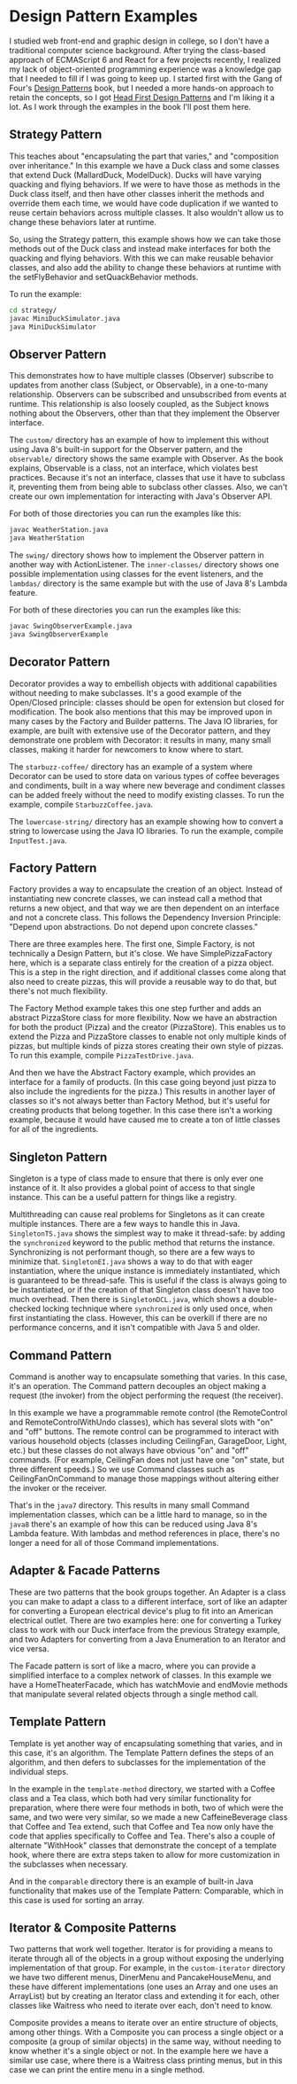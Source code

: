 # Design Pattern Examples

I studied web front-end and graphic design in college, so I don't have a
traditional computer science background. After trying the class-based approach
of ECMAScript 6 and React for a few projects recently, I realized my lack of
object-oriented programming experience was a knowledge gap that I needed to fill
if I was going to keep up. I started first with the Gang of Four's [Design Patterns](http://wiki.c2.com/?DesignPatternsBook) book, but I needed a more
hands-on approach to retain the concepts, so I got
[Head First Design Patterns](http://shop.oreilly.com/product/9780596007126.do)
and I'm liking it a lot. As I work through the examples in the book I'll post
them here.

## Strategy Pattern

This teaches about "encapsulating the part that varies," and "composition over
inheritance." In this example we have a Duck class and some classes that extend
Duck (MallardDuck, ModelDuck). Ducks will have varying quacking and flying
behaviors. If we were to have those as methods in the Duck class itself, and
then have other classes inherit the methods and override them each time, we
would have code duplication if we wanted to reuse certain behaviors across
multiple classes. It also wouldn't allow us to change these behaviors later at
runtime.

So, using the Strategy pattern, this example shows how we can take those methods
out of the Duck class and instead make interfaces for both the quacking and
flying behaviors. With this we can make reusable behavior classes, and also add
the ability to change these behaviors at runtime with the setFlyBehavior and
setQuackBehavior methods.

To run the example:

```bash
cd strategy/
javac MiniDuckSimulator.java
java MiniDuckSimulator
```

## Observer Pattern

This demonstrates how to have multiple classes (Observer) subscribe to updates
from another class (Subject, or Observable), in a one-to-many relationship.
Observers can be subscribed and unsubscribed from events at runtime. This
relationship is also loosely coupled, as the Subject knows nothing about the
Observers, other than that they implement the Observer interface.

The `custom/` directory has an example of how to implement this without using
Java 8's built-in support for the Observer pattern, and the `observable/`
directory shows the same example with Observer. As the book explains, Observable
is a class, not an interface, which violates best practices. Because it's not an
interface, classes that use it have to subclass it, preventing them from being
able to subclass other classes. Also, we can't create our own implementation for
interacting with Java's Observer API.

For both of those directories you can run the examples like this:

```bash
javac WeatherStation.java
java WeatherStation
```

The `swing/` directory shows how to implement the Observer pattern in another
way with ActionListener. The `inner-classes/` directory shows one possible
implementation using classes for the event listeners, and the `lambdas/`
directory is the same example but with the use of Java 8's Lambda feature.

For both of these directories you can run the examples like this:

```bash
javac SwingObserverExample.java
java SwingObserverExample
```

## Decorator Pattern

Decorator provides a way to embellish objects with additional capabilities
without needing to make subclasses. It's a good example of the Open/Closed
principle: classes should be open for extension but closed for modification. The
book also mentions that this may be improved upon in many cases by the Factory
and Builder patterns. The Java IO libraries, for example, are built with
extensive use of the Decorator pattern, and they demonstrate one problem with
Decorator: it results in many, many small classes, making it harder for
newcomers to know where to start.

The `starbuzz-coffee/` directory has an example of a system where Decorator can
be used to store data on various types of coffee beverages and condiments, built
in a way where new beverage and condiment classes can be added freely without
the need to modify existing classes. To run the example, compile
`StarbuzzCoffee.java`.

The `lowercase-string/` directory has an example showing how to convert a string
to lowercase using the Java IO libraries. To run the example, compile
`InputTest.java`.

## Factory Pattern

Factory provides a way to encapsulate the creation of an object. Instead of
instantiating new concrete classes, we can instead call a method that returns a
new object, and that way we are then dependent on an interface and not a
concrete class. This follows the Dependency Inversion Principle: "Depend upon
abstractions. Do not depend upon concrete classes."

There are three examples here. The first one, Simple Factory, is not technically
a Design Pattern, but it's close. We have SimplePizzaFactory here, which is a
separate class entirely for the creation of a pizza object. This is a step in
the right direction, and if additional classes come along that also need to
create pizzas, this will provide a reusable way to do that, but there's not much
flexibility.

The Factory Method example takes this one step further and adds an abstract
PizzaStore class for more flexibility. Now we have an abstraction for both the
product (Pizza) and the creator (PizzaStore). This enables us to extend the
Pizza and PizzaStore classes to enable not only multiple kinds of pizzas, but
multiple kinds of pizza stores creating their own style of pizzas. To run this
example, compile `PizzaTestDrive.java`.

And then we have the Abstract Factory example, which provides an interface for a
family of products. (In this case going beyond just pizza to also include the
ingredients for the pizza.) This results in another layer of classes so it's not
always better than Factory Method, but it's useful for creating products that
belong together. In this case there isn't a working example, because it would
have caused me to create a ton of little classes for all of the ingredients.

## Singleton Pattern

Singleton is a type of class made to ensure that there is only ever one instance
of it. It also provides a global point of access to that single instance. This
can be a useful pattern for things like a registry.

Multithreading can cause real problems for Singletons as it can create multiple
instances. There are a few ways to handle this in Java. `SingletonTS.java` shows
the simplest way to make it thread-safe: by adding the `synchronized` keyword to
the public method that returns the instance. Synchronizing is not performant
though, so there are a few ways to minimize that. `SingletonEI.java` shows a way
to do that with eager instantiation, where the unique instance is immediately
instantiated, which is guaranteed to be thread-safe. This is useful if the class
is always going to be instantiated, or if the creation of that Singleton class
doesn't have too much overhead. Then there is `SingletonDCL.java`, which shows a
double-checked locking technique where `synchronized` is only used once, when
first instantiating the class. However, this can be overkill if there are no
performance concerns, and it isn't compatible with Java 5 and older.

## Command Pattern

Command is another way to encapsulate something that varies. In this case, it's
an operation. The Command pattern decouples an object making a request (the
invoker) from the object performing the request (the receiver).

In this example we have a programmable remote control (the RemoteControl and
RemoteControlWithUndo classes), which has several slots with "on" and "off"
buttons. The remote control can be programmed to interact with various household
objects (classes including CeilingFan, GarageDoor, Light, etc.) but these
classes do not always have obvious "on" and "off" commands. (For example,
CeilingFan does not just have one "on" state, but three different speeds.) So we
use Command classes such as CeilingFanOnCommand to manage those mappings without
altering either the invoker or the receiver.

That's in the `java7` directory. This results in many small Command
implementation classes, which can be a little hard to manage, so in the `java8`
there's an example of how this can be reduced using Java 8's Lambda feature.
With lambdas and method references in place, there's no longer a need for all of
those Command implementations.

## Adapter & Facade Patterns

These are two patterns that the book groups together. An Adapter is a class you
can make to adapt a class to a different interface, sort of like an adapter for
converting a European electrical device's plug to fit into an American
electrical outlet. There are two examples here: one for converting a Turkey
class to work with our Duck interface from the previous Strategy example, and
two Adapters for converting from a Java Enumeration to an Iterator and vice
versa.

The Facade pattern is sort of like a macro, where you can provide a simplified
interface to a complex network of classes. In this example we have a
HomeTheaterFacade, which has watchMovie and endMovie methods that manipulate
several related objects through a single method call.

## Template Pattern

Template is yet another way of encapsulating something that varies, and in this
case, it's an algorithm. The Template Pattern defines the steps of an algorithm,
and then defers to subclasses for the implementation of the individual steps.

In the example in the `template-method` directory, we
started with a Coffee class and a Tea class, which both had very similar
functionality for preparation, where there were four methods in both, two of
which were the same, and two were very similar, so we made a new
CaffeineBeverage class that Coffee and Tea extend, such that Coffee and Tea now
only have the code that applies specifically to Coffee and Tea. There's also
a couple of alternate "WithHook" classes that demonstrate the concept of a
template hook, where there are extra steps taken to allow for more customization
in the subclasses when necessary.

And in the `comparable` directory there is an example of built-in Java
functionality that makes use of the Template Pattern: Comparable, which in this
case is used for sorting an array.

## Iterator & Composite Patterns

Two patterns that work well together. Iterator is for providing a means to
iterate through all of the objects in a group without exposing the underlying
implementation of that group. For example, in the `custom-iterator` directory
we have two different menus, DinerMenu and PancakeHouseMenu, and these have
different implementations (one uses an Array and one uses an ArrayList) but by
creating an Iterator class and extending it for each, other classes like
Waitress who need to iterate over each, don't need to know.

Composite provides a means to iterate over an entire structure of objects, among
other things. With a Composite you can process a single object or a composite (a
group of similar objects) in the same way, without needing to know whether it's
a single object or not. In the example here we have a similar use case, where
there is a Waitress class printing menus, but in this case we can print the
entire menu in a single method.
